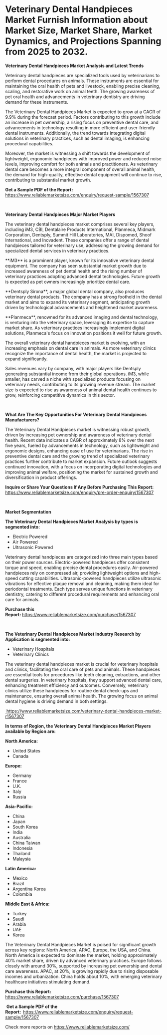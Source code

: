 <p><h1>Veterinary Dental Handpieces Market Furnish Information about Market Size, Market Share, Market Dynamics, and Projections Spanning from 2025 to 2032.</h1></p><p><strong>Veterinary Dental Handpieces Market Analysis and Latest Trends</strong></p>
<p><p>Veterinary dental handpieces are specialized tools used by veterinarians to perform dental procedures on animals. These instruments are essential for maintaining the oral health of pets and livestock, enabling precise cleaning, scaling, and restorative work on animal teeth. The growing awareness of pet oral health and advancements in veterinary dentistry are driving demand for these instruments.</p><p>The Veterinary Dental Handpieces Market is expected to grow at a CAGR of 9.9% during the forecast period. Factors contributing to this growth include an increase in pet ownership, a rising focus on preventive dental care, and advancements in technology resulting in more efficient and user-friendly dental instruments. Additionally, the trend towards integrating digital solutions in veterinary practices, such as dental imaging, is enhancing procedural capabilities. </p><p>Moreover, the market is witnessing a shift towards the development of lightweight, ergonomic handpieces with improved power and reduced noise levels, improving comfort for both animals and practitioners. As veterinary dental care becomes a more integral component of overall animal health, the demand for high-quality, effective dental equipment will continue to rise, contributing to substantial market growth.</p></p>
<p><strong>Get a Sample PDF of the Report:&nbsp;</strong> <a href="https://www.reliablemarketsize.com/enquiry/request-sample/1567307?utm_campaign=3508&utm_medium=2&utm_source=Github&utm_content=ia&utm_term=22032025&utm_id=veterinary-dental-handpieces">https://www.reliablemarketsize.com/enquiry/request-sample/1567307</a></p>
<p>&nbsp;</p>
<p><strong>Veterinary Dental Handpieces Major Market Players</strong></p>
<p><p>The veterinary dental handpieces market comprises several key players, including iM3, CBI, Dentalaire Products International, Planmeca, Midmark Corporation, Dentsply, Summit Hill Laboratories, MAI, Dispomed, Shoof International, and Inovadent. These companies offer a range of dental handpieces tailored for veterinary use, addressing the growing demand for specialized dental services in veterinary practices.</p><p>**iM3** is a prominent player, known for its innovative veterinary dental equipment. The company has seen substantial market growth due to increased awareness of pet dental health and the rising number of veterinary practices adopting advanced dental technologies. Future growth is expected as pet owners increasingly prioritize dental care.</p><p>**Dentsply Sirona**, a major global dental company, also produces veterinary dental products. The company has a strong foothold in the dental market and aims to expand its veterinary segment, anticipating growth driven by technological advancements and heightened market awareness.</p><p>**Planmeca**, renowned for its advanced imaging and dental technology, is venturing into the veterinary space, leveraging its expertise to capture market share. As veterinary practices increasingly implement digital solutions, Planmeca's focus on innovation positions it well for future growth.</p><p>The overall veterinary dental handpieces market is evolving, with an increasing emphasis on dental care in animals. As more veterinary clinics recognize the importance of dental health, the market is projected to expand significantly. </p><p>Sales revenues vary by company, with major players like Dentsply generating substantial income from their global operations. iM3, while smaller, has carved a niche with specialized products focusing on veterinary needs, contributing to its growing revenue stream. The market size is expected to rise as awareness of animal dental health continues to grow, reinforcing competitive dynamics in this sector.</p></p>
<p>&nbsp;</p>
<p><strong>What Are The Key Opportunities For Veterinary Dental Handpieces Manufacturers?</strong></p>
<p><p>The Veterinary Dental Handpieces market is witnessing robust growth, driven by increasing pet ownership and awareness of veterinary dental health. Recent data indicates a CAGR of approximately 8% over the next five years, fueled by advancements in technology, such as lightweight and ergonomic designs, enhancing ease of use for veterinarians. The rise in preventive dental care and the growing trend of specialized veterinary practices further contribute to market expansion. Future outlook suggests continued innovation, with a focus on incorporating digital technologies and improving animal welfare, positioning the market for sustained growth and diversification in product offerings.</p></p>
<p><strong>Inquire or Share Your Questions If Any Before Purchasing This Report:</strong> <a href="https://www.reliablemarketsize.com/enquiry/pre-order-enquiry/1567307?utm_campaign=3508&utm_medium=2&utm_source=Github&utm_content=ia&utm_term=22032025&utm_id=veterinary-dental-handpieces">https://www.reliablemarketsize.com/enquiry/pre-order-enquiry/1567307</a></p>
<p>&nbsp;</p>
<p><strong>Market Segmentation</strong></p>
<p><strong>The Veterinary Dental Handpieces Market Analysis by types is segmented into:</strong></p>
<p><ul><li>Electric Powered</li><li>Air Powered</li><li>Ultrasonic Powered</li></ul></p>
<p><p>Veterinary dental handpieces are categorized into three main types based on their power sources. Electric-powered handpieces offer consistent torque and speed, enabling precise dental procedures easily. Air-powered handpieces rely on compressed air, providing lightweight options and high-speed cutting capabilities. Ultrasonic-powered handpieces utilize ultrasonic vibrations for effective plaque removal and cleaning, making them ideal for periodontal treatments. Each type serves unique functions in veterinary dentistry, catering to different procedural requirements and enhancing oral care for animals.</p></p>
<p><strong>Purchase this Report:&nbsp;</strong><a href="https://www.reliablemarketsize.com/purchase/1567307?utm_campaign=3508&utm_medium=2&utm_source=Github&utm_content=ia&utm_term=22032025&utm_id=veterinary-dental-handpieces">https://www.reliablemarketsize.com/purchase/1567307</a></p>
<p>&nbsp;</p>
<p><strong>The Veterinary Dental Handpieces Market Industry Research by Application is segmented into:</strong></p>
<p><ul><li>Veterinary Hospitals</li><li>Veterinary Clinics</li></ul></p>
<p><p>The veterinary dental handpieces market is crucial for veterinary hospitals and clinics, facilitating the oral care of pets and animals. These handpieces are essential tools for procedures like teeth cleaning, extractions, and other dental surgeries. In veterinary hospitals, they support advanced dental care, enhancing treatment efficiency and outcomes. Conversely, veterinary clinics utilize these handpieces for routine dental check-ups and maintenance, ensuring overall animal health. The growing focus on animal dental hygiene is driving demand in both settings.</p></p>
<p><a href="https://www.reliablemarketsize.com/veterinary-dental-handpieces-market-r1567307?utm_campaign=3508&utm_medium=2&utm_source=Github&utm_content=ia&utm_term=22032025&utm_id=veterinary-dental-handpieces">&nbsp;https://www.reliablemarketsize.com/veterinary-dental-handpieces-market-r1567307</a></p>
<p><strong>In terms of Region, the Veterinary Dental Handpieces Market Players available by Region are:</strong></p>
<p>
    <p> <strong> North America: </strong>
        <ul>
            <li>United States</li>
            <li>Canada</li>
        </ul>
        </p> 
    <p> <strong> Europe: </strong>
        <ul>
            <li>Germany</li>
            <li>France</li>
            <li>U.K.</li>
            <li>Italy</li>
            <li>Russia</li>
        </ul>
        </p> 
    <p> <strong> Asia-Pacific: </strong>
        <ul>
            <li>China</li>
            <li>Japan</li>
            <li>South Korea</li>
            <li>India</li>
            <li>Australia</li>
            <li>China Taiwan</li>
            <li>Indonesia</li>
            <li>Thailand</li>
            <li>Malaysia</li>
        </ul>
        </p> 
    <p> <strong> Latin America: </strong>
        <ul>
            <li>Mexico</li>
            <li>Brazil</li>
            <li>Argentina Korea</li>
            <li>Colombia</li>
        </ul>
        </p> 
    <p> <strong> Middle East & Africa: </strong>
        <ul>
            <li>Turkey</li>
            <li>Saudi</li>
            <li>Arabia</li>
            <li>UAE</li>
            <li>Korea</li>
        </ul>
    </p>
    </p>
<p><p>The Veterinary Dental Handpieces Market is poised for significant growth across key regions: North America, APAC, Europe, the USA, and China. North America is expected to dominate the market, holding approximately 40% market share, driven by advanced veterinary practices. Europe follows closely with around 30%, supported by increasing pet ownership and dental care awareness. APAC, at 20%, is growing rapidly due to rising disposable incomes and urbanization. China holds about 10%, with emerging veterinary healthcare initiatives stimulating demand.</p></p>
<p><strong>Purchase this Report: </strong><a href="https://www.reliablemarketsize.com/purchase/1567307?utm_campaign=3508&utm_medium=2&utm_source=Github&utm_content=ia&utm_term=22032025&utm_id=veterinary-dental-handpieces">https://www.reliablemarketsize.com/purchase/1567307</a></p>
<p>&nbsp;<strong>Get a Sample PDF of the Report:&nbsp;&nbsp;</strong><a href="https://www.reliablemarketsize.com/enquiry/request-sample/1567307?utm_campaign=3508&utm_medium=2&utm_source=Github&utm_content=ia&utm_term=22032025&utm_id=veterinary-dental-handpieces">https://www.reliablemarketsize.com/enquiry/request-sample/1567307</a></p>
<p><strong></strong></p>
<p>Check more reports on <a href="https://www.reliablemarketsize.com/?utm_campaign=3508&utm_medium=2&utm_source=Github&utm_content=ia&utm_term=22032025&utm_id=veterinary-dental-handpieces">https://www.reliablemarketsize.com/</a></p>